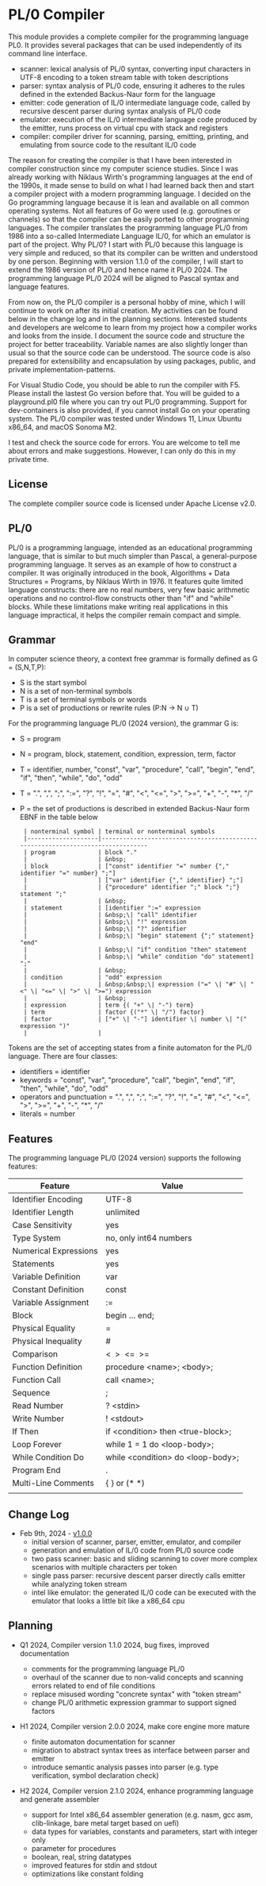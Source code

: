 # PL/0 Compiler

This module provides a complete compiler for the programming language PL0. It provides several packages that can be used independently of its command line interface.

* scanner: lexical analysis of PL/0 syntax, converting input characters in UTF-8 encoding to a token stream table with token descriptions
* parser: syntax analysis of PL/0 code, ensuring it adheres to the rules defined in the extended Backus-Naur form for the language
* emitter: code generation of IL/0 intermediate language code, called by recursive descent parser during syntax analysis of PL/0 code
* emulator: execution of the IL/0 intermediate language code produced by the emitter, runs process on virtual cpu with stack and registers
* compiler: compiler driver for scanning, parsing, emitting, printing, and emulating from source code to the resultant IL/0 code

The reason for creating the compiler is that I have been interested in compiler construction since my computer science studies. Since I was already working with Niklaus Wirth's programming languages at the end of the 1990s, it made sense to build on what I had learned back then and start a compiler project with a modern programming language. I decided on the Go programming language because it is lean and available on all common operating systems. Not all features of Go were used (e.g. goroutines or channels) so that the compiler can be easily ported to other programming languages. The compiler translates the programming language PL/0 from 1986 into a so-called Intermediate Language IL/0, for which an emulator is part of the project. Why PL/0? I start with PL/0 because this language is very simple and reduced, so that its compiler can be written and understood by one person. Beginning with version 1.1.0 of the compiler, I will start to extend the 1986 version of PL/0 and hence name it PL/0 2024. The programming language PL/0 2024 will be aligned to Pascal syntax and language features.

From now on, the PL/0 compiler is a personal hobby of mine, which I will continue to work on after its initial creation. My activities can be found below in the change log and in the planning sections. Interested students and developers are welcome to learn from my project how a compiler works and looks from the inside. I document the source code and structure the project for better traceability. Variable names are also slightly longer than usual so that the source code can be understood. The source code is also prepared for extensibility and encapsulation by using packages, public, and private implementation-patterns.

For Visual Studio Code, you should be able to run the compiler with F5. Please install the lastest Go version before that. You will be guided to a playground.pl0 file where you can try out PL/0 programming. Support for dev-containers is also provided, if you cannot install Go on your operating system. The PL/0 compiler was tested under Windows 11, Linux Ubuntu x86_64, and macOS Sonoma M2.

I test and check the source code for errors. You are welcome to tell me about errors and make suggestions. However, I can only do this in my private time.

## License

The complete compiler source code is licensed under Apache License v2.0.

## PL/0

PL/0 is a programming language, intended as an educational programming language, that is similar to but much simpler than Pascal, a general-purpose programming language. It serves as an example of how to construct a compiler. It was originally introduced in the book, Algorithms + Data Structures = Programs, by Niklaus Wirth in 1976. It features quite limited language constructs: there are no real numbers, very few basic arithmetic operations and no control-flow constructs other than "if" and "while" blocks. While these limitations make writing real applications in this language impractical, it helps the compiler remain compact and simple.

## Grammar

In computer science theory, a context free grammar is formally defined as G = (S,N,T,P):
* S is the start symbol
* N is a set of non-terminal symbols
* T is a set of terminal symbols or words
* P is a set of productions or rewrite rules (P:N → N ∪ T)

For the programming language PL/0 (2024 version), the grammar G is:
* S = program
* N = program, block, statement, condition, expression, term, factor
* T = identifier, number, "const", "var", "procedure", "call", "begin", "end", "if", "then", "while", "do", "odd"
* T = ".", ",", ";", ":=", "?", "!", "=", "#", "<", "<=", ">", ">=", "+", "-", "*", "/"
* P = the set of productions is described in extended Backus-Naur form EBNF in the table below

	   | nonterminal symbol | terminal or nonterminal symbols
	   |--------------------|--------------------------------------------------------------------------------
	   | program            | block "."
	   |                    | &nbsp;
	   | block              | ["const" identifier "=" number {"," identifier "=" number} ";"]
	   |                    | ["var" identifier {"," identifier} ";"]
	   |                    | {"procedure" identifier ";" block ";"} statement ";"
	   |                    | &nbsp;
	   | statement          | [identifier ":=" expression
	   |				 	| &nbsp;\| "call" identifier
	   | 					| &nbsp;\| "!" expression
	   |                    | &nbsp;\| "?" identifier 
	   |                    | &nbsp;\| "begin" statement {";" statement} "end"
	   |                    | &nbsp;\| "if" condition "then" statement
	   |                    | &nbsp;\| "while" condition "do" statement] ";"
	   |                    | &nbsp;
	   | condition          | "odd" expression
	   |                    | &nbsp;&nbsp;\| expression ("=" \| "#" \| "<" \| "<=" \| ">" \| ">=") expression
	   |                    | &nbsp;
	   | expression         | term {( "+" \| "-") term}
	   | term               | factor {("*" \| "/") factor}
	   | factor             | ["+" \| "-"] identifier \| number \| "(" expression ")"
	   |                    | 

Tokens are the set of accepting states from a finite automaton for the PL/0 language. There are four classes: 
* identifiers = identifier
* keywords = "const", "var", "procedure", "call", "begin", "end", "if", "then", "while", "do", "odd"
* operators and punctuation = ".", ",", ";", ":=", "?", "!", "=", "#", "<", "<=", ">", ">=", "+", "-", "*", "/"
* literals = number

## Features

The programming language PL/0 (2024 version) supports the following features:

| Feature                       | Value
|-------------------------------|-------------------------------------------
| Identifier Encoding           | UTF-8
| Identifier Length             | unlimited
| Case Sensitivity              | yes
| Type System                   | no, only int64 numbers
| Numerical Expressions         | yes
| Statements                    | yes
| Variable Definition	        | var
| Constant Definition	        | const
| Variable Assignment	        | :=
| Block	                        | begin … end;
| Physical Equality             | =
| Physical Inequality           | #
| Comparison	                | <&nbsp;&nbsp;>&nbsp;&nbsp;<=&nbsp;&nbsp;>=
| Function Definition	        | procedure \<name\>; \<body\>;
| Function Call	                | call \<name\>;
| Sequence	                    | ;
| Read Number	                | ? \<stdin\>
| Write Number	                | ! \<stdout\>
| If Then	                    | if \<condition\> then \<true-block\>;
| Loop Forever	                | while 1 = 1 do \<loop-body\>;
| While Condition Do	        | while \<condition\> do \<loop-body\>;
| Program End                   | .
| Multi-Line Comments           | { } or (* *)
|                               | 

## Change Log

* Feb 9th, 2024 - [v1.0.0](https://github.com/petersen65/pl0/releases/tag/v1.0.0)
	* initial version of scanner, parser, emitter, emulator, and compiler
	* generation and emulation of IL/0 code from PL/0 source code
	* two pass scanner: basic and sliding scanning to cover more complex scenarios with multiple characters per token
	* single pass parser: recursive descent parser directly calls emitter while analyzing token stream
	* intel like emulator: the generated IL/0 code can be executed with the emulator that looks a little bit like a x86_64 cpu

## Planning

* Q1 2024, Compiler version 1.1.0 2024, bug fixes, improved documentation
	* comments for the programming language PL/0
	* overhaul of the scanner due to non-valid concepts and scanning errors related to end of file conditions
	* replace misused wording "concrete syntax" with "token stream"
	* change PL/0 arithmetic expression grammar to support signed factors

* H1 2024, Compiler version 2.0.0 2024, make core engine more mature
	* finite automaton documentation for scanner
	* migration to abstract syntax trees as interface between parser and emitter
	* introduce semantic analysis passes into parser (e.g. type verification, symbol declaration check)

* H2 2024, Compiler version 2.1.0 2024, enhance programming language and generate assembler
	* support for Intel x86_64 assembler generation (e.g. nasm, gcc asm, clib-linkage, bare metal target based on uefi)
	* data types for variables, constants and parameters, start with integer only
	* parameter for procedures
	* boolean, real, string datatypes
	* improved features for stdin and stdout
	* optimizations like constant folding

